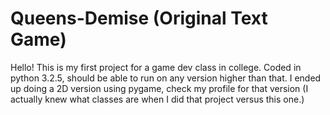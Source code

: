 # Queens-Demise (Original Text Game)
Hello!
This is my first project for a game dev class in college. Coded in python 3.2.5, should be able to run on any version higher than that.
I ended up doing a 2D version using pygame, check my profile for that version (I actually knew what classes are when I did that project versus this one.)
